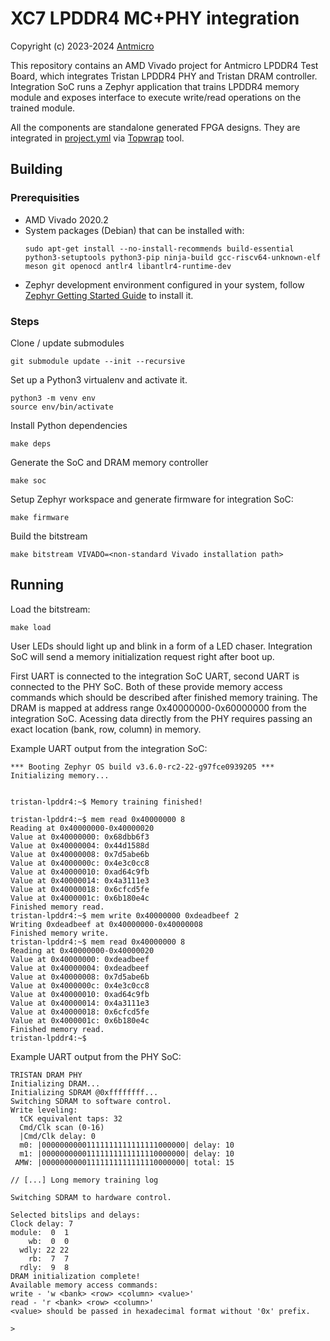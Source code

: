 # XC7 LPDDR4 MC+PHY integration

Copyright (c) 2023-2024 [Antmicro](https://antmicro.com)

This repository contains an AMD Vivado project for Antmicro LPDDR4 Test Board, which integrates Tristan LPDDR4 PHY and Tristan DRAM controller. Integration SoC runs a Zephyr application that trains LPDDR4 memory module and exposes interface to execute write/read operations on the trained module.

All the components are standalone generated FPGA designs. They are integrated in [project.yml](topwrap/project.yml) via [Topwrap](https://github.com/antmicro/topwrap) tool.

## Building

### Prerequisities

 - AMD Vivado 2020.2
 - System packages (Debian) that can be installed with:
   ```
   sudo apt-get install --no-install-recommends build-essential python3-setuptools python3-pip ninja-build gcc-riscv64-unknown-elf meson git openocd antlr4 libantlr4-runtime-dev
   ```
 - Zephyr development environment configured in your system, follow [Zephyr Getting Started Guide](https://docs.zephyrproject.org/latest/develop/getting_started/index.html) to install it.

### Steps

Clone / update submodules
```
git submodule update --init --recursive
```

Set up a Python3 virtualenv and activate it.
```
python3 -m venv env
source env/bin/activate
```

Install Python dependencies
```
make deps
```

Generate the SoC and DRAM memory controller
```
make soc
```

Setup Zephyr workspace and generate firmware for integration SoC:
```
make firmware
```

Build the bitstream
```
make bitstream VIVADO=<non-standard Vivado installation path>
```

## Running

Load the bitstream:
```
make load
```
User LEDs should light up and blink in a form of a LED chaser. Integration SoC will send a memory initialization request right after boot up.

First UART is connected to the integration SoC UART, second UART is connected to the PHY SoC. Both of these provide memory access commands which should be described after finished memory training. The DRAM is mapped at address range 0x40000000-0x60000000 from the integration SoC. Acessing data directly from the PHY requires passing an exact location (bank, row, column) in memory.

Example UART output from the integration SoC:
```
*** Booting Zephyr OS build v3.6.0-rc2-22-g97fce0939205 ***
Initializing memory...


tristan-lpddr4:~$ Memory training finished!

tristan-lpddr4:~$ mem read 0x40000000 8
Reading at 0x40000000-0x40000020
Value at 0x40000000: 0x68dbb6f3
Value at 0x40000004: 0x44d1588d
Value at 0x40000008: 0x7d5abe6b
Value at 0x4000000c: 0x4e3c0cc8
Value at 0x40000010: 0xad64c9fb
Value at 0x40000014: 0x4a3111e3
Value at 0x40000018: 0x6cfcd5fe
Value at 0x4000001c: 0x6b180e4c
Finished memory read.
tristan-lpddr4:~$ mem write 0x40000000 0xdeadbeef 2
Writing 0xdeadbeef at 0x40000000-0x40000008
Finished memory write.
tristan-lpddr4:~$ mem read 0x40000000 8
Reading at 0x40000000-0x40000020
Value at 0x40000000: 0xdeadbeef
Value at 0x40000004: 0xdeadbeef
Value at 0x40000008: 0x7d5abe6b
Value at 0x4000000c: 0x4e3c0cc8
Value at 0x40000010: 0xad64c9fb
Value at 0x40000014: 0x4a3111e3
Value at 0x40000018: 0x6cfcd5fe
Value at 0x4000001c: 0x6b180e4c
Finished memory read.
tristan-lpddr4:~$
```

Example UART output from the PHY SoC:
```
TRISTAN DRAM PHY
Initializing DRAM...
Initializing SDRAM @0xffffffff...
Switching SDRAM to software control.
Write leveling:
  tCK equivalent taps: 32
  Cmd/Clk scan (0-16)
  |Cmd/Clk delay: 0
  m0: |00000000001111111111111111000000| delay: 10
  m1: |00000000001111111111111110000000| delay: 10
 AMW: |00000000001111111111111110000000| total: 15

// [...] Long memory training log

Switching SDRAM to hardware control.

Selected bitslips and delays:
Clock delay: 7
module:  0  1
    wb:  0  0
  wdly: 22 22
    rb:  7  7
  rdly:  9  8
DRAM initialization complete!
Available memory access commands:
write - 'w <bank> <row> <column> <value>'
read - 'r <bank> <row> <column>'
<value> should be passed in hexadecimal format without '0x' prefix.

>
```
